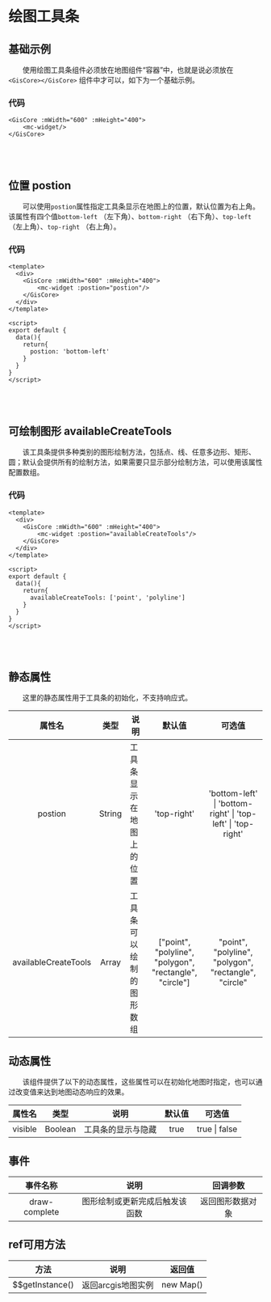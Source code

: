 # 绘图工具条

## 基础示例

&#12288;&#12288;使用绘图工具条组件必须放在地图组件“容器”中，也就是说必须放在 `<GisCore></GisCore>` 组件中才可以，如下为一个基础示例。

<ClientOnly>
<GisCore :mWidth="600" :mHeight="400">
<mc-widget/>
</GisCore>
</ClientOnly>

### 代码

```Vue
<GisCore :mWidth="600" :mHeight="400">
    <mc-widget/>
</GisCore>
```
<br />
<br />

## 位置 postion

&#12288;&#12288;可以使用`postion`属性指定工具条显示在地图上的位置，默认位置为右上角。该属性有四个值`bottom-left` （左下角）、`bottom-right` （右下角）、`top-left` （左上角）、`top-right` （右上角）。

<ClientOnly>
<GisCore :mWidth="600" :mHeight="400">
<mc-widget postion="bottom-left"/>
</GisCore>
</ClientOnly>

### 代码

```Vue
<template>
  <div>
    <GisCore :mWidth="600" :mHeight="400">
        <mc-widget :postion="postion"/>
    </GisCore>
  </div>
</template>

<script>
export default {
  data(){
    return{
      postion: 'bottom-left'
    }
  }
}
</script>
```
<br />
<br />

## 可绘制图形 availableCreateTools

&#12288;&#12288;该工具条提供多种类别的图形绘制方法，包括点、线、任意多边形、矩形、圆；默认会提供所有的绘制方法，如果需要只显示部分绘制方法，可以使用该属性配置数组。

<ClientOnly>
<GisCore :mWidth="600" :mHeight="400">
<mc-widget :availableCreateTools="['point', 'polyline']"/>
</GisCore>
</ClientOnly>


### 代码

```Vue
<template>
  <div>
    <GisCore :mWidth="600" :mHeight="400">
        <mc-widget :postion="availableCreateTools"/>
    </GisCore>
  </div>
</template>

<script>
export default {
  data(){
    return{
      availableCreateTools: ['point', 'polyline']
    }
  }
}
</script>
```
<br />
<br />


## 静态属性

&#12288;&#12288;这里的静态属性用于工具条的初始化，不支持响应式。

|         属性名          |   类型   | 说明           |                   默认值                    |                   可选值                    |
| :------------------: | :----: | ------------ | :--------------------------------------: | :--------------------------------------: |
|       postion        | String | 工具条显示在地图上的位置 |               'top-right'                | 'bottom-left' \| 'bottom-right' \| 'top-left' \| 'top-right' |
| availableCreateTools | Array  | 工具条可以绘制的图形数组 | ["point", "polyline", "polygon", "rectangle", "circle"] | "point", "polyline", "polygon", "rectangle", "circle" |

## 动态属性

&#12288;&#12288;该组件提供了以下的动态属性，这些属性可以在初始化地图时指定，也可以通过改变值来达到地图动态响应的效果。

|   属性名   |   类型    | 说明        | 默认值  |      可选值      |
| :-----: | :-----: | --------- | :--: | :-----------: |
| visible | Boolean | 工具条的显示与隐藏 | true | true \| false |

## 事件

|     事件名称      |       说明        |   回调参数   |
| :-----------: | :-------------: | :------: |
| draw-complete | 图形绘制或更新完成后触发该函数 | 返回图形数据对象 |

##  ref可用方法

|       方法        |      说明      |    返回值    |
| :-------------: | :----------: | :-------: |
| $$getInstance() | 返回arcgis地图实例 | new Map() |

